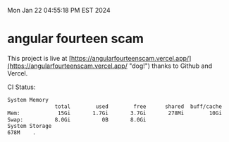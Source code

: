 Mon Jan 22 04:55:18 PM EST 2024

# angular fourteen scam


This project is live at [https://angularfourteenscam.vercel.app/](https://angularfourteenscam.vercel.app/ "dog!") thanks to Github and Vercel.

CI Status: 

```bash
System Memory
               total        used        free      shared  buff/cache   available
Mem:            15Gi       1.7Gi       3.7Gi       278Mi        10Gi        13Gi
Swap:          8.0Gi          0B       8.0Gi
System Storage
678M	.
